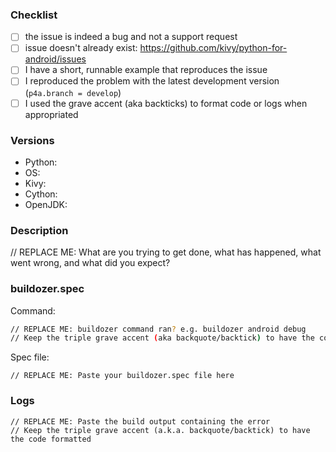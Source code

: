 <!--
The issue tracker is a tool to address bugs NOT a support platform.
Please use the Discord community or Stack Overflow for support questions,
more information at https://github.com/kivy/python-for-android#support
-->

### Checklist

- [ ] the issue is indeed a bug and not a support request
- [ ] issue doesn't already exist: https://github.com/kivy/python-for-android/issues
- [ ] I have a short, runnable example that reproduces the issue
- [ ] I reproduced the problem with the latest development version (`p4a.branch = develop`)
- [ ] I used the grave accent (aka backticks) to format code or logs when appropriated

### Versions

- Python:
- OS:
- Kivy:
- Cython:
- OpenJDK:

### Description

// REPLACE ME: What are you trying to get done, what has happened, what went wrong, and what did you expect?

### buildozer.spec

Command:
```sh
// REPLACE ME: buildozer command ran? e.g. buildozer android debug
// Keep the triple grave accent (aka backquote/backtick) to have the code formatted
```

Spec file:
```
// REPLACE ME: Paste your buildozer.spec file here
```

### Logs

```
// REPLACE ME: Paste the build output containing the error
// Keep the triple grave accent (a.k.a. backquote/backtick) to have the code formatted
```
